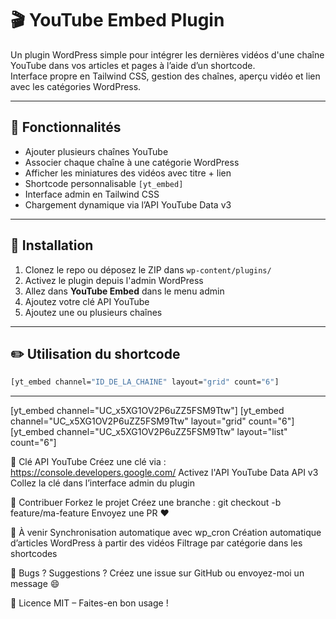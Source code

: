 # 🎬 YouTube Embed Plugin

Un plugin WordPress simple pour intégrer les dernières vidéos d'une chaîne YouTube dans vos articles et pages à l’aide d’un shortcode.  
Interface propre en Tailwind CSS, gestion des chaînes, aperçu vidéo et lien avec les catégories WordPress.

---

## 🚀 Fonctionnalités

- Ajouter plusieurs chaînes YouTube
- Associer chaque chaîne à une catégorie WordPress
- Afficher les miniatures des vidéos avec titre + lien
- Shortcode personnalisable `[yt_embed]`
- Interface admin en Tailwind CSS
- Chargement dynamique via l’API YouTube Data v3

---

## 🔧 Installation

1. Clonez le repo ou déposez le ZIP dans `wp-content/plugins/`
2. Activez le plugin depuis l'admin WordPress
3. Allez dans **YouTube Embed** dans le menu admin
4. Ajoutez votre clé API YouTube
5. Ajoutez une ou plusieurs chaînes

---

## ✏️ Utilisation du shortcode

```bash
[yt_embed channel="ID_DE_LA_CHAINE" layout="grid" count="6"]
```

---

[yt_embed channel="UC_x5XG1OV2P6uZZ5FSM9Ttw"]
[yt_embed channel="UC_x5XG1OV2P6uZZ5FSM9Ttw" layout="grid" count="6"]
[yt_embed channel="UC_x5XG1OV2P6uZZ5FSM9Ttw" layout="list" count="6"]


🔐 Clé API YouTube
Créez une clé via : https://console.developers.google.com/
Activez l'API YouTube Data API v3
Collez la clé dans l’interface admin du plugin

🤝 Contribuer
Forkez le projet
Créez une branche : git checkout -b feature/ma-feature
Envoyez une PR ❤️

🧠 À venir
Synchronisation automatique avec wp_cron
Création automatique d’articles WordPress à partir des vidéos
Filtrage par catégorie dans les shortcodes


🐛 Bugs ? Suggestions ?
Créez une issue sur GitHub ou envoyez-moi un message 😄

📜 Licence
MIT – Faites-en bon usage !

